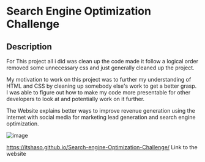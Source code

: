 # Search Engine Optimization Challenge

## Description
For This project all i did was clean up the code made it follow a logical order removed some unnecessary css and just generally cleaned up the project. 

My motivation to work on this project was to further my understanding of HTML and CSS by cleaning up somebody else's work to get a better grasp.
I was able to figure out how to make my code more presentable for other developers to look at and potentially work on it further.

The Website explains better ways to improve revenue generation using the internet with social media for marketing lead generation and search engine optimization.

![image](https://user-images.githubusercontent.com/117330115/205525027-71bb851e-c5dd-4a96-9a2e-42cc73d8182e.png)


https://itshaso.github.io/Search-engine-Optimization-Challenge/ Link to the website

